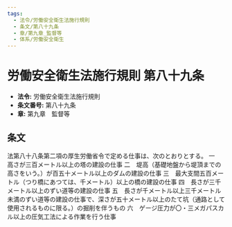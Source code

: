 ```yaml
---
tags:
  - 法令/労働安全衛生法施行規則
  - 条文/第八十九条
  - 章/第九章_監督等
  - 体系/労働安全衛生
---
```

# 労働安全衛生法施行規則 第八十九条

- **法令:** 労働安全衛生法施行規則
- **条文番号:** 第八十九条
- **章:** 第九章　監督等

## 条文
法第八十八条第二項の厚生労働省令で定める仕事は、次のとおりとする。
一　高さが三百メートル以上の塔の建設の仕事
二　堤高（基礎地盤から堤頂までの高さをいう。）が百五十メートル以上のダムの建設の仕事
三　最大支間五百メートル（つり橋にあつては、千メートル）以上の橋の建設の仕事
四　長さが三千メートル以上のずい道等の建設の仕事
五　長さが千メートル以上三千メートル未満のずい道等の建設の仕事で、深さが五十メートル以上のたて坑（通路として使用されるものに限る。）の掘削を伴うもの
六　ゲージ圧力が〇・三メガパスカル以上の圧気工法による作業を行う仕事

